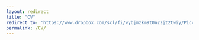 ```yaml
---
layout: redirect
title: "CV"
redirect_to: 'https://www.dropbox.com/scl/fi/vybjmzkm9t0n2zjt2twiy/Piccione_CV.pdf?rlkey=ng7mlm202drzdrgx60fpz6xz6&st=qoaqpi4o&dl=0'
permalink: /CV/
---
```

